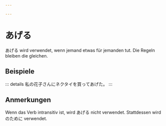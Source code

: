 ```yaml
---

---
```

# あげる

あげる wird verwendet, wenn jemand etwas für jemanden tut. Die Regeln bleiben die gleichen.

## Beispiele

::: details 私の花子さんにネクタイを買ってあげた。
:::

## Anmerkungen

Wenn das Verb intransitiv ist, wird あげる nicht verwendet. Stattdessen wird のために verwendet.
